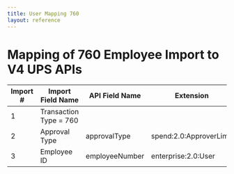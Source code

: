 ```yaml
---
title: User Mapping 760
layout: reference
---
```

# Mapping of 760 Employee Import to V4 UPS APIs 

Import #|Import Field Name|API Field Name|Extension
---|---|---|---
1|Transaction Type = 760|
2|Approval Type|approvalType|spend:2.0:ApproverLimit
3|Employee ID|employeeNumber|enterprise:2.0:User
